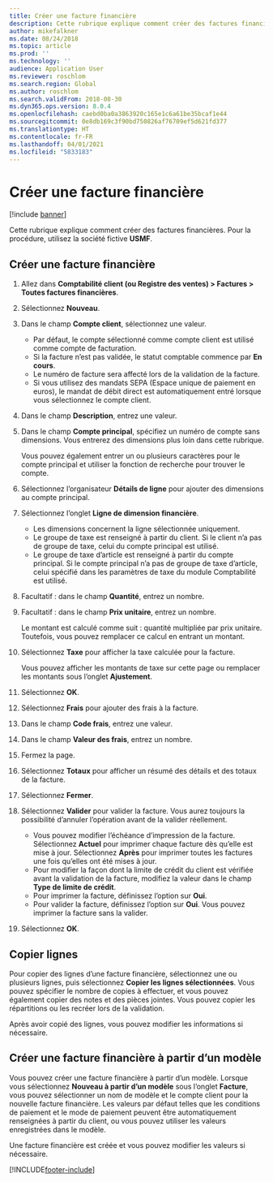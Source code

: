 ```yaml
---
title: Créer une facture financière
description: Cette rubrique explique comment créer des factures financières.
author: mikefalkner
ms.date: 08/24/2018
ms.topic: article
ms.prod: ''
ms.technology: ''
audience: Application User
ms.reviewer: roschlom
ms.search.region: Global
ms.author: roschlom
ms.search.validFrom: 2018-08-30
ms.dyn365.ops.version: 8.0.4
ms.openlocfilehash: caebd0ba0a3863920c165e1c6a61be35bcaf1e44
ms.sourcegitcommit: 0e8db169c3f90bd750826af76709ef5d621fd377
ms.translationtype: HT
ms.contentlocale: fr-FR
ms.lasthandoff: 04/01/2021
ms.locfileid: "5833183"
---
```

# <a name="create-a-free-text-invoice"></a>Créer une facture financière

[!include [banner](../includes/banner.md)]

Cette rubrique explique comment créer des factures financières. Pour la procédure, utilisez la société fictive **USMF**.

## <a name="create-a-free-text-invoice"></a>Créer une facture financière

1. Allez dans **Comptabilité client (ou Registre des ventes) \> Factures \> Toutes factures financières**.
2. Sélectionnez **Nouveau**.
3. Dans le champ **Compte client**, sélectionnez une valeur.

    * Par défaut, le compte sélectionné comme compte client est utilisé comme compte de facturation.
    * Si la facture n’est pas validée, le statut comptable commence par **En cours**.
    * Le numéro de facture sera affecté lors de la validation de la facture.
    * Si vous utilisez des mandats SEPA (Espace unique de paiement en euros), le mandat de débit direct est automatiquement entré lorsque vous sélectionnez le compte client.

4. Dans le champ **Description**, entrez une valeur.
5. Dans le champ **Compte principal**, spécifiez un numéro de compte sans dimensions. Vous entrerez des dimensions plus loin dans cette rubrique.

    Vous pouvez également entrer un ou plusieurs caractères pour le compte principal et utiliser la fonction de recherche pour trouver le compte.

6. Sélectionnez l’organisateur **Détails de ligne** pour ajouter des dimensions au compte principal.
7. Sélectionnez l’onglet **Ligne de dimension financière**.

    * Les dimensions concernent la ligne sélectionnée uniquement.
    * Le groupe de taxe est renseigné à partir du client. Si le client n’a pas de groupe de taxe, celui du compte principal est utilisé.
    * Le groupe de taxe d’article est renseigné à partir du compte principal. Si le compte principal n’a pas de groupe de taxe d’article, celui spécifié dans les paramètres de taxe du module Comptabilité est utilisé.

8. Facultatif : dans le champ **Quantité**, entrez un nombre.
9. Facultatif : dans le champ **Prix unitaire**, entrez un nombre.

    Le montant est calculé comme suit : quantité multipliée par prix unitaire. Toutefois, vous pouvez remplacer ce calcul en entrant un montant.

10. Sélectionnez **Taxe** pour afficher la taxe calculée pour la facture.

    Vous pouvez afficher les montants de taxe sur cette page ou remplacer les montants sous l’onglet **Ajustement**.

11. Sélectionnez **OK**.
12. Sélectionnez **Frais** pour ajouter des frais à la facture.
13. Dans le champ **Code frais**, entrez une valeur.
14. Dans le champ **Valeur des frais**, entrez un nombre.
15. Fermez la page.
16. Sélectionnez **Totaux** pour afficher un résumé des détails et des totaux de la facture.
17. Sélectionnez **Fermer**.
18. Sélectionnez **Valider** pour valider la facture. Vous aurez toujours la possibilité d’annuler l’opération avant de la valider réellement.

    * Vous pouvez modifier l’échéance d’impression de la facture. Sélectionnez **Actuel** pour imprimer chaque facture dès qu’elle est mise à jour. Sélectionnez **Après** pour imprimer toutes les factures une fois qu’elles ont été mises à jour.
    * Pour modifier la façon dont la limite de crédit du client est vérifiée avant la validation de la facture, modifiez la valeur dans le champ **Type de limite de crédit**.
    * Pour imprimer la facture, définissez l’option sur **Oui**.
    * Pour valider la facture, définissez l’option sur **Oui**. Vous pouvez imprimer la facture sans la valider.

19. Sélectionnez **OK**.

## <a name="copy-lines"></a>Copier lignes
Pour copier des lignes d’une facture financière, sélectionnez une ou plusieurs lignes, puis sélectionnez **Copier les lignes sélectionnées**. Vous pouvez spécifier le nombre de copies à effectuer, et vous pouvez également copier des notes et des pièces jointes. Vous pouvez copier les répartitions ou les recréer lors de la validation.

Après avoir copié des lignes, vous pouvez modifier les informations si nécessaire.

## <a name="create-a-free-text-invoice-from-a-template"></a>Créer une facture financière à partir d’un modèle
Vous pouvez créer une facture financière à partir d’un modèle. Lorsque vous sélectionnez **Nouveau à partir d’un modèle** sous l’onglet **Facture**, vous pouvez sélectionner un nom de modèle et le compte client pour la nouvelle facture financière. Les valeurs par défaut telles que les conditions de paiement et le mode de paiement peuvent être automatiquement renseignées à partir du client, ou vous pouvez utiliser les valeurs enregistrées dans le modèle.

Une facture financière est créée et vous pouvez modifier les valeurs si nécessaire.


[!INCLUDE[footer-include](../../includes/footer-banner.md)]